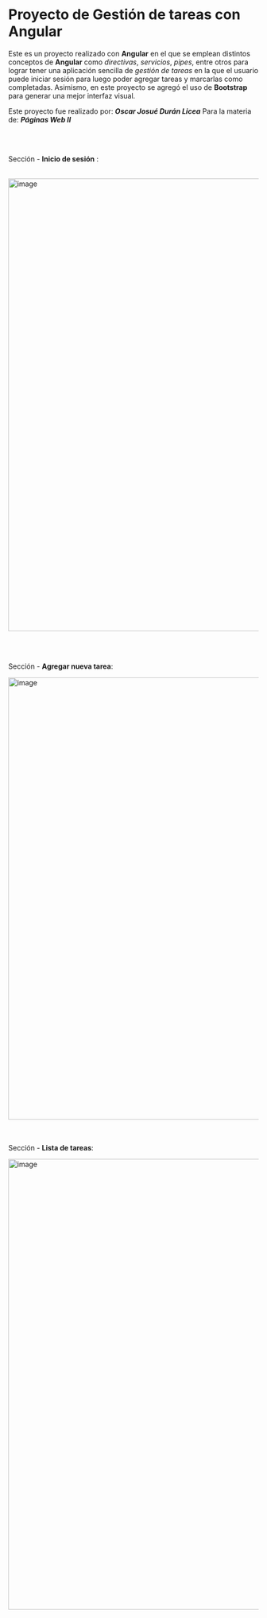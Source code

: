 # Proyecto de Gestión de tareas con Angular

Este es un proyecto realizado con **Angular** en el que se emplean distintos conceptos de **Angular** como _directivas_, _servicios_, _pipes_, entre otros para lograr tener una aplicación sencilla de _gestión de tareas_ en la que el usuario puede iniciar sesión para luego poder agregar tareas y marcarlas como completadas. Asimismo, en este proyecto se agregó el uso de **Bootstrap** para generar una mejor interfaz visual.

Este proyecto fue realizado por: 
_**Oscar Josué Durán Licea**_
Para la materia de: _**Páginas Web II**_

<br><br>

Sección -  **Inicio de sesión** :

<br>
<img width="1910" height="911" alt="image" src="https://github.com/user-attachments/assets/686f23f1-1c62-48b5-b8ad-868cb588fb51" />

<br><br>


Sección - **Agregar nueva tarea**:
<br>

<img width="1915" height="890" alt="image" src="https://github.com/user-attachments/assets/805e6131-0f1d-4b6a-9587-6d0a8cfea5fb" />

<br><br>
Sección - **Lista de tareas**:
<br>

<img width="1914" height="907" alt="image" src="https://github.com/user-attachments/assets/80f7ebd9-7106-486f-8bc4-6d0d449cff17" />

